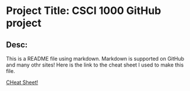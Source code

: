 # Project Title: CSCI 1000 GitHub project

## Desc:
This is a README file using markdown. Markdown is supported on GitHub and many othr sites!
Here is the link to the cheat sheet I used to make this file.

[CHeat Sheet!](https://www.markdownguide.org/cheat-sheet/)



